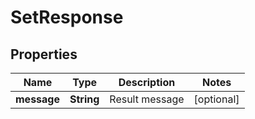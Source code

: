 

# SetResponse


## Properties

| Name | Type | Description | Notes |
|------------ | ------------- | ------------- | -------------|
|**message** | **String** | Result message |  [optional] |



